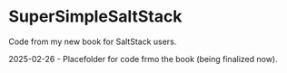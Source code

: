 # SuperSimpleSaltStack

Code from my new book for SaltStack users.

2025-02-26 - Placefolder for code frmo the book (being finalized now).
